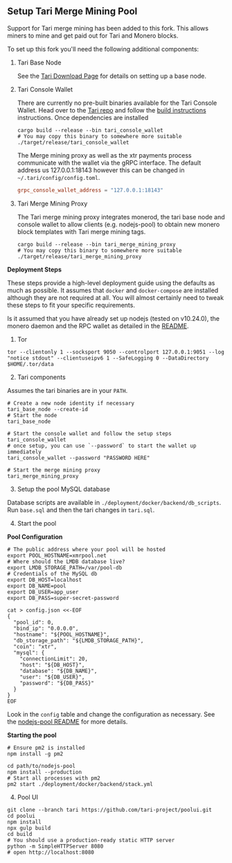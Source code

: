 
Setup Tari Merge Mining Pool
----------------------------

Support for Tari merge mining has been added to this fork. This allows miners to mine and get paid out for Tari and Monero blocks.

To set up this fork you'll need the following additional components:

1. Tari Base Node

   See the [Tari Download Page](https://www.tari.com/downloads/) for details on setting up a base node.

2. Tari Console Wallet

   There are currently no pre-built binaries available for the Tari Console Wallet. Head over to the [Tari repo](https://github.com/tari-project/tari) and follow the [build instructions](https://github.com/tari-project/tari#building-from-source) instructions.
   Once dependencies are installed

   ```shell
   cargo build --release --bin tari_console_wallet
   # You may copy this binary to somewhere more suitable
   ./target/release/tari_console_wallet 
   ```

   The Merge mining proxy as well as the xtr payments process communicate with the wallet via the gRPC interface. The default address us 127.0.0.1:18143 however this can be changed in `~/.tari/config/config.toml`.

   ```toml
   grpc_console_wallet_address = "127.0.0.1:18143"
   ```

3. Tari Merge Mining Proxy

   The Tari merge mining proxy integrates monerod, the tari base node and console wallet to allow clients (e.g. nodejs-pool) to obtain new monero block templates with Tari merge mining tags.

   ```shell
   cargo build --release --bin tari_merge_mining_proxy
   # You may copy this binary to somewhere more suitable
   ./target/release/tari_merge_mining_proxy 
    ```

**Deployment Steps**

These steps provide a high-level deployment guide using the defaults as much as possible. It assumes that `docker` and `docker-compose` are installed although they are not required at all.
You will almost certainly need to tweak these steps to fit your specific requirements.

Is it assumed that you have already set up nodejs (tested on v10.24.0), the monero daemon and the RPC wallet as detailed in the [README](README.md).

1. Tor

```shell
tor --clientonly 1 --socksport 9050 --controlport 127.0.0.1:9051 --log "notice stdout" --clientuseipv6 1 --SafeLogging 0 --DataDirectory $HOME/.tor/data
```

2. Tari components

Assumes the tari binaries are in your `PATH`.

```shell
# Create a new node identity if necessary
tari_base_node --create-id
# Start the node
tari_base_node

# Start the console wallet and follow the setup steps
tari_console_wallet 
# once setup, you can use `--password` to start the wallet up immediately
tari_console_wallet --password "PASSWORD HERE"

# Start the merge mining proxy
tari_merge_mining_proxy
```

3. Setup the pool MySQL database

Database scripts are available in `./deployment/docker/backend/db_scripts`. Run `base.sql` and then the tari changes in `tari.sql`.

4. Start the pool 

**Pool Configuration**

```shell
# The public address where your pool will be hosted
export POOL_HOSTNAME=xmrpool.net
# Where should the LMDB database live?
export LMDB_STORAGE_PATH=/var/pool-db
# Credentials of the MySQL db
export DB_HOST=localhost
export DB_NAME=pool
export DB_USER=app_user
export DB_PASS=super-secret-password

cat > config.json <<-EOF
{
  "pool_id": 0,
  "bind_ip": "0.0.0.0",
  "hostname": "${POOL_HOSTNAME}",
  "db_storage_path": "${LMDB_STORAGE_PATH}",
  "coin": "xtr",
  "mysql": {
    "connectionLimit": 20,
    "host": "${DB_HOST}",
    "database": "${DB_NAME}",
    "user": "${DB_USER}",
    "password": "${DB_PASS}"
  }
}
EOF
```

Look in the `config` table and change the configuration as necessary. See the [nodejs-pool README](README.md) for more details.

**Starting the pool**

```shell
# Ensure pm2 is installed
npm install -g pm2

cd path/to/nodejs-pool
npm install --production
# Start all processes with pm2
pm2 start ./deployment/docker/backend/stack.yml
```

4. Pool UI

```shell
git clone --branch tari https://github.com/tari-project/poolui.git
cd poolui
npm install
npx gulp build
cd build
# You should use a production-ready static HTTP server
python -m SimpleHTTPServer 8080
# open http://localhost:8080
```

